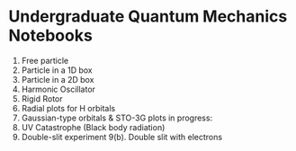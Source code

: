 # Undergraduate Quantum Mechanics Notebooks
1. Free particle
2. Particle in a 1D box
3. Particle in a 2D box
4. Harmonic Oscillator
5. Rigid Rotor
6. Radial plots for H orbitals
7. Gaussian-type orbitals & STO-3G plots
in progress:
8. UV Catastrophe (Black body radiation)
9. Double-slit experiment
9(b). Double slit with electrons
